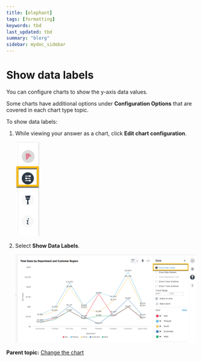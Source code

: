 ```yaml
---
title: [elephant]
tags: [formatting]
keywords: tbd
last_updated: tbd
summary: "blerg"
sidebar: mydoc_sidebar
---
```

# Show data labels

You can configure charts to show the y-axis data values.

Some charts have additional options under **Configuration Options** that are covered in each chart type topic.

To show data labels:

1.   While viewing your answer as a chart, click **Edit chart configuration**. 

     ![](../../../images/edit_chart_configuration_bar.png "Edit chart configuration icon") 

2.   Select **Show Data Labels**. 

     ![](../../../images/show_data_labels.png "Toggle on Show Data Labels") 


**Parent topic:** [Change the chart](../../../pages/end_user_guide/end_user_search/change_the_chart.html)

